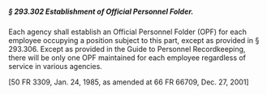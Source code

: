 ##### § 293.302 Establishment of Official Personnel Folder. #####

Each agency shall establish an Official Personnel Folder (OPF) for each employee occupying a position subject to this part, except as provided in § 293.306. Except as provided in the Guide to Personnel Recordkeeping, there will be only one OPF maintained for each employee regardless of service in various agencies.

[50 FR 3309, Jan. 24, 1985, as amended at 66 FR 66709, Dec. 27, 2001]